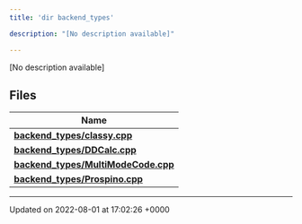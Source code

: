 ```yaml
---
title: 'dir backend_types'

description: "[No description available]"

---
```







[No description available]

## Files

| Name           |
| -------------- |
| **[backend_types/classy.cpp](/documentation/code/files/classy_8cpp/#file-classy.cpp)**  |
| **[backend_types/DDCalc.cpp](/documentation/code/files/ddcalc_8cpp/#file-ddcalc.cpp)**  |
| **[backend_types/MultiModeCode.cpp](/documentation/code/files/multimodecode_8cpp/#file-multimodecode.cpp)**  |
| **[backend_types/Prospino.cpp](/documentation/code/files/prospino_8cpp/#file-prospino.cpp)**  |






-------------------------------

Updated on 2022-08-01 at 17:02:26 +0000
